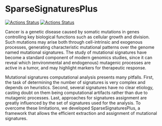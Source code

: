 SparseSignaturesPlus
====================

[![Actions Status](https://github.com/danro9685/SparseSignaturesPlus/workflows/check-master/badge.svg)](https://github.com/danro9685/SparseSignaturesPlus/actions?query=workflow%3Acheck-master)
[![Actions Status](https://github.com/danro9685/SparseSignaturesPlus/workflows/check-development/badge.svg)](https://github.com/danro9685/SparseSignaturesPlus/actions?query=workflow%3Acheck-development)

Cancer is a genetic disease caused by somatic mutations in genes controlling key biological functions such as cellular growth and division. Such mutations may arise both through cell-intrinsic and exogenous processes, generating characteristic mutational patterns over the genome named mutational signatures. The study of mutational signatures have become a standard component of modern genomics studies, since it can reveal which (environmental and endogenous) mutagenic processes are active in a tumor, and may highlight markers for therapeutic response.

Mutational signatures computational analysis presents many pitfalls. First, the task of determining the number of signatures is very complex and depends on heuristics. Second, several signatures have no clear etiology, casting doubt on them being computational artifacts rather than due to mutagenic processes. Last, approaches for signatures assignment are greatly influenced by the set of signatures used for the analysis. To overcome these limitations, we developed SparseSignaturesPlus, a framework that allows the efficient extraction and assignment of mutational signatures.

